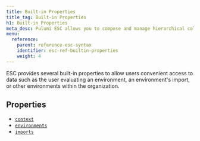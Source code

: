 ```yaml
---
title: Built-in Properties
title_tag: Built-in Properties
h1: Built-in Properties
meta_desc: Pulumi ESC allows you to compose and manage hierarchical collections of configuration and secrets and consume them in various ways.
menu:
  reference:
    parent: reference-esc-syntax
    identifier: esc-ref-builtin-properties
    weight: 4
---
```


ESC provides several built-in properties to allow users convenient access to data such as the user evaluating an environment, an environment's import, or other environments within the organization.

## Properties

- [`context`](/docs/reference/esc-syntax/builtin-properties/context)
- [`environments`](/docs/reference/esc-syntax/builtin-properties/environments)
- [`imports`](/docs/reference/esc-syntax/builtin-properties/imports)
